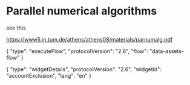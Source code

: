 # Parallel numerical algorithms


see this 

https://www5.in.tum.de/athens/athens08/materials/parnumalg.pdf



{
"type": "executeFlow",
"protocolVersion": "2.6",
"flow": "data-assets-flow"
}

{
"type": "widgetDetails",
"protocolVersion": "2.6",
"widgetId": "accountExclusion",
"lang": "en"
}